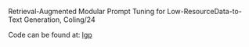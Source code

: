 Retrieval-Augmented Modular Prompt Tuning for Low-ResourceData-to-Text Generation, Coling/24

Code can be found at: [lgp](https://gitlab.com/forfrt/drone/-/tree/main?ref_type=heads)
